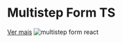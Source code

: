 # Multistep Form TS

[Ver mais](https://gustavoalbonico.github.io/multistep-form-react/)
![multistep form react](public/multistep-form-react.png)

